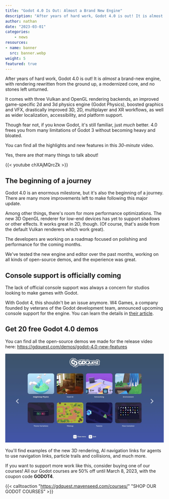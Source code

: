 ```yaml
---
title: "Godot 4.0 Is Out: Almost a Brand New Engine"
description: "After years of hard work, Godot 4.0 is out! It is almost a brand-new engine, with rendering rewritten from the ground up, a modernized core, and no stones left unturned."
author: nathan
date: "2023-03-01"
categories:
    - news
resources:
- name: banner
  src: banner.webp
weight: 5
featured: true
---
```


After years of hard work, Godot 4.0 is out! It is *almost* a brand-new engine, with rendering rewritten from the ground up, a modernized core, and no stones left unturned.

It comes with three Vulkan and OpenGL rendering backends, an improved game-specific 2d and 3d physics engine (Godot Physics), boosted graphics and VFX, drastically improved 3D, 2D, multiplayer and XR workflows, as well as wider localization, accessibility, and platform support.

Though fear not, if you know Godot, it's still familiar, just *much* better. 4.0 frees you from many limitations of Godot 3 without becoming heavy and bloated.

You can find all the highlights and new features in this *30-minute* video.

Yes, there are *that* many things to talk about!

{{< youtube chXAjMQrcZk >}}

## The beginning of a journey

Godot 4.0 is an enormous milestone, but it's also the beginning of a journey. There are many more improvements left to make following this major update.

Among other things, there's room for more performance optimizations. The new 3D OpenGL renderer for low-end devices has yet to support shadows or other effects. It works great in 2D, though. (Of course, that's aside from the default Vulkan renderers which work great).

The developers are working on a roadmap focused on polishing and performance for the coming months.

We've tested the new engine and editor over the past months, working on all kinds of open-source demos, and the experience was great.

## Console support is officially coming

The lack of official console support was always a concern for studios looking to make games with Godot.

With Godot 4, this shouldn't be an issue anymore. W4 Games, a company founded by veterans of the Godot development team, announced upcoming console support for the engine. You can learn the details in [their article](https://w4games.com/2023/02/28/godot-support-for-consoles-is-coming-courtesy-of-w4-games/).

## Get 20 free Godot 4.0 demos

You can find all the open-source demos we made for the release video here: https://gdquest.com/demos/godot-4.0-new-features

![Screenshot of 8 Godot 4.0 demos included in the above repository](demos.webp)

You'll find examples of the new 3D rendering, AI navigation links for agents to use navigation links, particle trails and collisions, and much more.

If you want to support more work like this, consider buying one of our courses! All our Godot courses are 50% off until March 8, 2023, with the coupon code **GODOT4**.

{{< calltoaction "https://gdquest.mavenseed.com/courses/" "SHOP OUR GODOT COURSES" >}}
